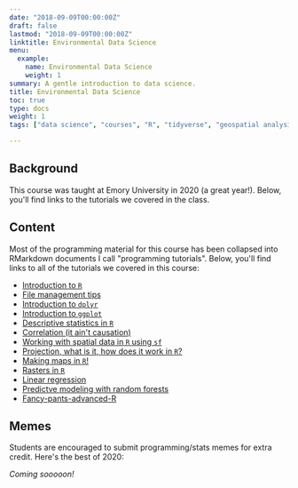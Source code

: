 ```yaml
---
date: "2018-09-09T00:00:00Z"
draft: false
lastmod: "2018-09-09T00:00:00Z"
linktitle: Environmental Data Science
menu:
  example:
    name: Environmental Data Science
    weight: 1
summary: A gentle introduction to data science.
title: Environmental Data Science
toc: true
type: docs
weight: 1
tags: ["data science", "courses", "R", "tidyverse", "geospatial analysis"]

---
```


## Background

This course was taught at Emory University in 2020 (a great year!). Below, you'll find links to the tutorials we covered in the class.  

## Content

Most of the programming material for this course has been collapsed into RMarkdown documents I call "programming tutorials".  Below, you'll find links to all of the tutorials we covered in this course:

* [Introduction to `R`](Introduction_to_R.html)
* [File management tips](File_management.html)
* [Introduction to `dplyr`](Introduction_to_dplyr.html)
* [Introduction to `ggplot`](Introduction_to_ggplot.html)
* [Descriptive statistics in `R`](Descriptive_statistics.html)
* [Correlation (it ain't causation)](Correlation.html)
* [Working with spatial data in `R` using `sf`](Introduction_to_spatial_data.html)
* [Projection, what is it, how does it work in `R`?](Projection.html)
* [Making maps in `R`!](Making_maps_in_R.html)
* [Rasters in `R`](Rasters_in_R.html)
* [Linear regression](Linear_regression.html)
* [Predictve modeling with random forests](Predictive_modeling.html)
* [Fancy-pants-advanced-R](Advanced_R_LAB.html)

## Memes

Students are encouraged to submit programming/stats memes for extra credit. Here's the best of 2020:

*Coming sooooon!*




